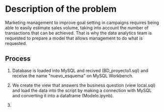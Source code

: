 
# Description of the problem

Marketing management to improve goal setting in campaigns requires being able to easily estimate sales volume, taking into account the number of transactions that can be achieved. That is why the data analytics team is requested to prepare a model that allows management to do what is requested.

## Process

1. Database is loaded into MySQL and recived (BD_proyecto1.sql) and receive the name "nuevo_esquema" on MySQL Workbench.

2. We create the view that answers the business question (view local.sql) and load the data into the script by making a connection with MySQL and converting it into a dataframe (Modelo.ipynb).

3. 